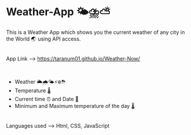 # Weather-App 🌤⛈⛅️

This is a Weather App which shows you the current weather of any city in the World 🌏 using API access.
<br>
<br>

App Link --> https://taranum01.github.io/Weather-Now/

<br>

<ul>
  <li>Weather 🌥🌧🌤⚡️❄️⛈</li>
  <li>Temperature 🌡</li>
  <li>Current time ⏰ and Date 📆</li>
   <li>Minimum and Maximum temperature of the day 🌡</li>
</ul>
<br>
Languages used --> Html, CSS, JavaScript
